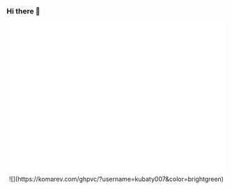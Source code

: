 ### Hi there 👋
<div align="center">
<img src="https://github.com/kubaty007/kubaty007/blob/master/metrics.plugin.isocalendar.fullyear.svg" alt="calendar">
</div>
<div align="center">
![](https://komarev.com/ghpvc/?username=kubaty007&color=brightgreen)

<!--
**kubaty007/kubaty007** is a ✨ _special_ ✨ repository because its `README.md` (this file) appears on your GitHub profile.

Here are some ideas to get you started:

- 🔭 I’m currently working on ...
- 🌱 I’m currently learning ...
- 👯 I’m looking to collaborate on ...
- 🤔 I’m looking for help with ...
- 💬 Ask me about ...
- 📫 How to reach me: ...
- 😄 Pronouns: ...
- ⚡ Fun fact: ...
-->
